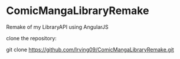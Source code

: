# ComicMangaLibraryRemake
Remake of my LibraryAPI using AngularJS

clone the repository:

git clone https://github.com/Irving09/ComicMangaLibraryRemake.git



